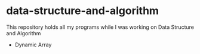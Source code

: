 # data-structure-and-algorithm
This repository holds all my programs while I was working on Data Structure and Algorithm

- Dynamic Array

